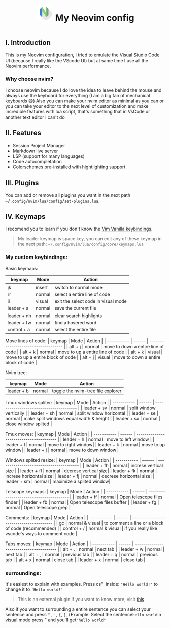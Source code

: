 <div style="display: flex; justify-content: center; align-items: center">
  <img src="../../.screenshots/nvim-gallery/nvim-logo.png" width="50" height="50" style="margin-bottom: 15px; margin-right: 10px "  />
  <h1>My Neovim config</h1>
</div>

<!-- # Neovim config -->
<!--  -->
<!-- ![neovim view](../../.screenshots/nvim-screen1.0.png) -->
<!--  -->
<!-- > colorscheme: moonlight, font: JetBrains Mono -->
<!--  -->
<!-- I used to code in VSCode but I discovered neovim and immediately fell in love. VSCode is a such a good editor, but I felt something was not right, because when I installed some plugins, VSCode was very slow -->
<!--  -->
<!-- I'm trying to set up my neovim editor like an editor very powerfull, something like VSCode. -->
<!--  -->
<!-- I'm using -->
<!-- [packer.nvim](https://github.com/wbthomason/packer.nvim) -->
<!--  -->
<!-- Themes support with tree-sitter syntax hightlighting: -->
<!-- [themes](https://github.com/nvim-treesitter/nvim-treesitter/wiki/Colorschemes) -->
<!--  -->
<!-- Extensions for neovim: [Extensions](https://github.com/rockerBOO/awesome-neovim) -->

## I. Introduction

This is my Neovim configuration, I tried to emulate the Visual Studio Code UI (because I really like the VScode UI) but at same time I use all the Neovim performance.

### Why choose nvim?

I choose neovim because I do love the idea to leave behind the mouse and always use the keyboard for everything (I am a big fan of mechanical keyboards :smile:)
Also you can make your nvim editor as minimal as you can or you can take your editor to the next level of customization and make incredible features with lua script, that's something that in VsCode or another text editor I can't do

## II. Features

- Session Project Manager
- Markdown live server
- LSP (support for many languages)
- Code autocompletation
- Colorschemes pre-installed with hightlighting support

<!-- A. Built-in packages and commands -->
<!-- B. Modal interface -->
<!-- C. Customizable UI -->
<!-- D. Integration with plugins -->
<!-- E. Cross-platform compatibility -->
<!--  -->

## III. Plugins

You can add or remove all plugins you want in the next path `~/.config/nvim/lua/config/set-plugins.lua`.

<!-- A. Popular plugins -->
<!-- B. How to install plugins -->
<!-- C. How to manage plugins -->
<!--  -->

## IV. Keymaps

I recomend you to learn if you don't know the [Vim Vanilla keybindings](https://gist.github.com/hansrajdas/6520d74ac3251552e66a76f2f32b4bdd).

> My leader keymap is space key, you can edit any of these keymap in the next path: `~/.config/nvim/lua/config/core/keymaps.lua`

### My custom keybindings:

Basic keymaps:

| keymap      | Mode   | Action                              |
| ----------- | ------ | ----------------------------------- |
| jk          | insert | switch to normal mode               |
| rr          | normal | select a entire line of code        |
| ii          | visual | exit the select code in visual mode |
| leader + s  | normal | save the current file               |
| leader + nh | normal | clear search highlights             |
| leader + fw | normal | find a hovered word                 |
| control + a | normal | select the entire file              |

Move lines of code:
| keymap | Mode | Action |
| ----------- | ------ | ----------------------------------- |
| alt + j | normal | move to down a entire line of code |
| alt + k | normal | move to up a entire line of code |
| alt + k | visual | move to up a entire block of code |
| alt + j | visual | move to down a entire block of code |

Nvim tree:

| keymap     | Mode   | Action                             |
| ---------- | ------ | ---------------------------------- |
| leader + b | normal | toggle the nvim-tree file explorer |

Tmux windows spliter:
| keymap | Mode | Action |
| ----------- | ------ | --------------------------------------- |
| leader + sv | normal | split window vertically |
| leader + sh | normal | split window horizontal |
| leader + se | normal | make split windows equal width & height |
| leader + sx | normal | close window splited |

Tmux moves:
| keymap | Mode | Action |
| ----------- | ------ | --------------------------------------- |
| leader + h | normal | move to left window |
| leader + l | normal | move to right window|
| leader + k | normal | move to up window|
| leader + j | normal | move to down window|

Windows splited resize:
| keymap | Mode | Action |
| ----------- | ------ | --------------------------------------- |
| leader + fh | normal | increse vertical size |
| leader + fl | normal | decrese vertical size|
| leader + fk | normal | increse horizontal size|
| leader + fj | normal | decrese horizontal size|
| leader + sm | normal | maximize a splited window|

Telscope keymaps:
| keymap | Mode | Action |
| ----------- | ------ | --------------------------------------- |
| leader + ff | normal | Open telescope files finder |
| leader + fb | normal | Open telescope files buffer |
| leader + fg | normal | Open telescope grep |

Comments:
| keymap | Mode | Action |
| ----------- | ------ | --------------------------------------- |
| gc | normal & visual | to comment a line or a block of code (recommended) |
| control + / | normal & visual | if you really like vscode's ways to comment code |

Tabs moves:
| keymap | Mode | Action |
| ----------- | ------ | --------------------------------------- |
| alt + . | normal | next tab |
| leader + w | normal | next tab |
| alt + , | normal | previous tab |
| leader + q | normal | previous tab |
| alt + x | normal | close tab |
| leader + x | normal | close tab |

### surroundings:

It's easiest to explain with examples. Press cs"' inside:
`"Hello world!"` to change it to `'Hello world!'`

> This is an external plugin if you want to know more, visit [this](https://github.com/tpope/vim-surround)

Also if you want to surrounding a entire sentence you can select your sentence and press `"` , `'`, `{`, `[`, `(`Example: Select the sentence`hello world`in visual mode press " and you'll get`"hello world"`

<!-- A. Default keybindings -->
<!-- B. How to customize keybindings -->
<!-- C. Keymaps for plugins -->
<!--  -->
<!-- V. Getting Started -->
<!-- A. Installation -->
<!-- B. Basic usage -->
<!-- C. Configuration -->
<!--  -->
<!-- VI. Conclusion -->
<!-- A. Summary of features -->
<!-- B. Comparison with other editors -->
<!-- C. Final thoughts -->

